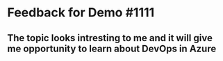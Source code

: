 # Feedback for Demo #1111
## The topic looks intresting to me and it will give me opportunity to learn about DevOps in Azure
